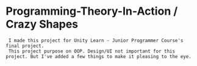 # Programming-Theory-In-Action / Crazy Shapes 

	 I made this project for Unity Learn - Junior Programmer Course's final project.
	 This project purpose on OOP. Design/UI not important for this project. But I've added a few things to make it pleasing to the eye.
